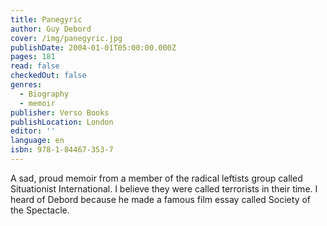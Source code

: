 ```yaml
---
title: Panegyric
author: Guy Debord
cover: /img/panegyric.jpg
publishDate: 2004-01-01T05:00:00.000Z
pages: 181
read: false
checkedOut: false
genres:
  - Biography
  - memoir
publisher: Verso Books
publishLocation: London
editor: ''
language: en
isbn: 978-1-84467-353-7
---
```

A sad, proud memoir from a member of the radical leftists group called Situationist International. I believe they were called terrorists in their time. I heard of Debord because he made a famous film essay called Society of the Spectacle.